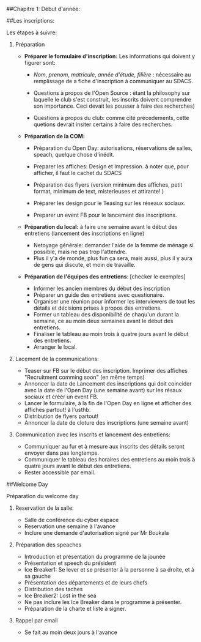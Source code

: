 ##Chapitre 1: Début d'année:

##Les inscriptions:

Les étapes à suivre:

1. Préparation

	- **Préparer le formulaire d'inscription:**
	Les informations qui doivent y figurer sont:
		- *Nom*, *prenom*, *matricule*, *année d'étude*, *filière* : nécessaire au remplissage de a fiche d'inscription à communiquer au SDACS.
	
		- Questions à propos de l'Open Source : étant la philosophy sur laquelle le club s'est construit, les inscrits doivent comprendre son importance. Ceci devait les pousser à faire des recherches)
		
		-  Questions à propos du club: comme cité précedements, cette quetions devrait insiter certains à faire des recherches.
	
	- **Préparation de la COM:**
		- Préparation du Open Day: autorisations, réservations de salles, speach, quelque chose d'inédit.
		- Preparer les affiches: Design et Impression. à noter que, pour afficher, il faut le cachet du SDACS
	
		- Préparation des flyers (version minimum des affiches, petit format, minimum de text, misterieuses et attirante! )

		- Préparer les design pour le Teasing sur les réseaux sociaux.

		- Preparer un event FB pour le lancement des inscriptions.

	- **Préparation du local:** à faire une semaine avant le début des entretiens (lancement des inscriptions en ligne)
		- Netoyage générale: demander l'aide de la femme de ménage si possible, mais ne pas trop l'attendre. 
		- Plus il y'a de monde, plus fun ça sera, mais aussi, plus il y aura de gens qui discute, et moin de travaille.
		
	- **Préparation de l'équipes des entretiens**: [checker le exemples] 
		- Informer les ancien membres du début des inscription
		- Préparer un guide des entretiens avec questionaire.
		- Organiser une réunion pour informer les interviewers de tout les détails et décisions prises à propos des entretiens.
		- Former un tableau des disponibilité de chaqu'un durant la semaine, ce au moin deux  semaines avant le début des entretiens.
		- Finaliser le tableau au moin trois à quatre jours avant le début des entretiens.
		- Arranger le local.

2. Lacement de la communications:
	- Teaser sur FB sur le début des inscription. Imprimer des affiches "Recruitment comming soon" (en même temps)
	- Annoncer la date de Lancement des inscriptions qui doit coincider avec la date de l'Open Day (une semaine avant) sur les résaux sociaux et créer un event FB.
	- Lancer le formulaire, à la fin de l'Open Day en ligne et afficher des affiches partout! à l'usthb.
	- Distribution de flyers partout!
	- Annoncer la date de cloture des inscriptions (une semaine avant)

3. Communication avec les inscrits et lancement des entretiens:
	- Communiquer au fur et à mesure aux inscrits des détails seront envoyer dans pas longtemps.
	- Communiquer le tableau des horaires des entretiens  au moin trois à quatre jours avant le début des entretiens.
	- Rester accessible par email.


	



##Welcome Day

Préparation du welcome day

1. Reservation de la salle:
	- Salle de conférence du cyber espace
	- Reservation une semaine à l'avance
	- Inclure une demande d'autorisation signé par Mr Boukala

2. Préparation des speaches
	- Introduction et présentation du programme de la jounée
	- Présentation et speech du président
	- Ice Breaker1: Se lever et se présenter à la personne à sa droite, et à sa gauche
	- Présentation des départements et de leurs chefs
	- Distribution des taches
	- Ice Breaker2: Lost in the sea
	- Ne pas inclure les Ice Breaker dans le programme à présenter.
	- Préparation de la charte et liste à signer.
	
3. Rappel par email
 	- Se fait au moin deux jours à l'avance


